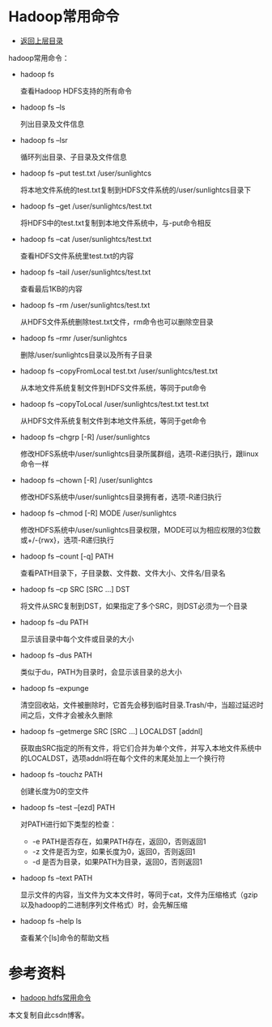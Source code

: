 # Hadoop常用命令

* [返回上层目录](hadoop.md)



hadoop常用命令： 

* hadoop fs 

  查看Hadoop HDFS支持的所有命令 

* hadoop fs –ls 

  列出目录及文件信息 

* hadoop fs –lsr 

  循环列出目录、子目录及文件信息 

* hadoop fs –put test.txt /user/sunlightcs 

  将本地文件系统的test.txt复制到HDFS文件系统的/user/sunlightcs目录下 

* hadoop fs –get /user/sunlightcs/test.txt

  将HDFS中的test.txt复制到本地文件系统中，与-put命令相反 

* hadoop fs –cat /user/sunlightcs/test.txt

  查看HDFS文件系统里test.txt的内容 

* hadoop fs –tail /user/sunlightcs/test.txt 

  查看最后1KB的内容 

* hadoop fs –rm /user/sunlightcs/test.txt 

  从HDFS文件系统删除test.txt文件，rm命令也可以删除空目录 

* hadoop fs –rmr /user/sunlightcs

  删除/user/sunlightcs目录以及所有子目录 

* hadoop fs –copyFromLocal test.txt /user/sunlightcs/test.txt

  从本地文件系统复制文件到HDFS文件系统，等同于put命令 

* hadoop fs –copyToLocal /user/sunlightcs/test.txt test.txt

  从HDFS文件系统复制文件到本地文件系统，等同于get命令 

* hadoop fs –chgrp [-R] /user/sunlightcs

  修改HDFS系统中/user/sunlightcs目录所属群组，选项-R递归执行，跟linux命令一样 

* hadoop fs –chown [-R] /user/sunlightcs

  修改HDFS系统中/user/sunlightcs目录拥有者，选项-R递归执行 

* hadoop fs –chmod [-R] MODE /user/sunlightcs

  修改HDFS系统中/user/sunlightcs目录权限，MODE可以为相应权限的3位数或+/-{rwx}，选项-R递归执行 

* hadoop fs –count [-q] PATH

  查看PATH目录下，子目录数、文件数、文件大小、文件名/目录名 

* hadoop fs –cp SRC [SRC …] DST

  将文件从SRC复制到DST，如果指定了多个SRC，则DST必须为一个目录 

* hadoop fs –du PATH

  显示该目录中每个文件或目录的大小 

* hadoop fs –dus PATH

  类似于du，PATH为目录时，会显示该目录的总大小 

* hadoop fs –expunge

  清空回收站，文件被删除时，它首先会移到临时目录.Trash/中，当超过延迟时间之后，文件才会被永久删除 

* hadoop fs –getmerge SRC [SRC …] LOCALDST [addnl]

  获取由SRC指定的所有文件，将它们合并为单个文件，并写入本地文件系统中的LOCALDST，选项addnl将在每个文件的末尾处加上一个换行符 

* hadoop fs –touchz PATH

  创建长度为0的空文件 

* hadoop fs –test –[ezd] PATH

  对PATH进行如下类型的检查： 

  * -e PATH是否存在，如果PATH存在，返回0，否则返回1 
  * -z 文件是否为空，如果长度为0，返回0，否则返回1 
  * -d 是否为目录，如果PATH为目录，返回0，否则返回1 

* hadoop fs –text PATH

  显示文件的内容，当文件为文本文件时，等同于cat，文件为压缩格式（gzip以及hadoop的二进制序列文件格式）时，会先解压缩 

* hadoop fs –help ls

  查看某个[ls]命令的帮助文档



# 参考资料

* [hadoop hdfs常用命令](https://blog.csdn.net/gz747622641/article/details/54133728)

本文复制自此csdn博客。


